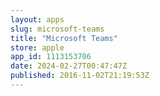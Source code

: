 ```yaml
---
layout: apps
slug: microsoft-teams
title: "Microsoft Teams"
store: apple
app_id: 1113153706
date: 2024-02-27T00:47:47Z
published: 2016-11-02T21:19:53Z
---
```

